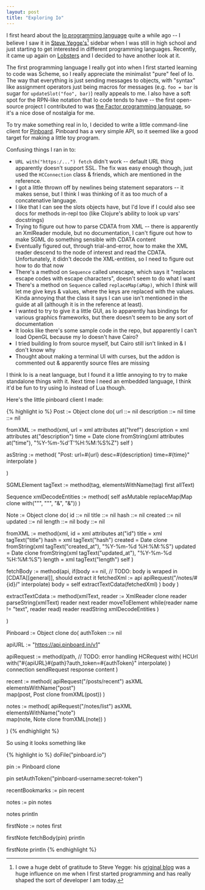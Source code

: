 ```yaml
---
layout: post
title: "Exploring Io"
---
```


I first heard about the [Io programming language][iolang] quite a while ago -- I believe I saw it in [Steve Yegge's][steveyegge][^yegge] sidebar when I was still in high school and just starting to get interested in different programming languages.
Recently, it came up again on [Lobsters](https://lobste.rs) and I decided to have another look at it.

The first programming language I really got into when I first started learning to code was Scheme, so I really appreciate the minimalist "pure" feel of Io.
The way that everything is just sending messages to objects, with "syntax" like assignment operators just being macros for messages (e.g. `foo = bar` is sugar for `updateSlot("foo", bar)`) really appeals to me.
I also have a soft spot for the RPN-like notation that Io code tends to have -- the first open-source project I contributed to was [the Factor programming language][factor], so it's a nice dose of nostalgia for me.

To try make something real in Io, I decided to write a little command-line client for [Pinboard][pinboard].
Pinboard has a very simple API, so it seemed like a good target for making a little toy program.

Confusing things I ran in to:

  - `URL with("https:/...") fetch` didn't work -- default URL thing apparently doesn't support SSL.
    The fix was easy enough though, just used the `HCConnection` class & friends, which are mentioned in the reference.
  - I got a little thrown off by newlines being statement separators -- it makes sense, but I think I was thinking of it as too much of a concatenative language.
  - I like that I can see the slots objects have, but I'd love if I could also see docs for methods in-repl too (like Clojure's ability to look up vars' docstrings)
  - Trying to figure out how to parse CDATA from XML -- there is apparently an XmlReader module, but no documentation, I can't figure out how to make SGML do something sensible with CDATA content
  - Eventually figured out, through trial-and-error, how to make the XML reader descend to the node of interest and read the CDATA.
    Unfortunately, it didn't decode the XML-entities, so I need to figure out how to do that now
  - There's a method on `Sequence` called unescape, which says it "replaces escape codes with escape characters", doesn't seem to do what I want
  - There's a method on `Sequence` called `replaceMap(aMap)`, which I *think* will let me give keys & values, where the keys are replaced with the values.
    Kinda annoying that the class it says I can use isn't mentioned in the guide at all (although it is in the reference at least).
  - I wanted to try to give it a little GUI, as Io apparently has bindings for various graphics frameworks, but there doesn't seem to be any sort of documentation
  - It looks like there's some sample code in the repo, but apparently I can't load OpenGL because my Io doesn't have Cairo?
  - I tried building Io from source myself, but Cairo still isn't linked in & I don't know why
  - Thought about making a terminal UI with curses, but the addon is commented out & apparently source files are missing

I think Io is a neat language, but I found it a little annoying to try to make standalone things with it.
Next time I need an embedded language, I think it'd be fun to try using Io instead of Lua though.

Here's the little pinboard client I made:

{% highlight io %}
Post := Object clone do(
  url ::= nil
  description ::= nil
  time ::= nil

  fromXML := method(xml,
    url = xml attributes at("href")
    description = xml attributes at("description")
    time = Date clone fromString(xml attributes at("time"),
                                  "%Y-%m-%d'T'%H:%M:%S%Z")
    self
  )

  asString := method(
    "Post: url=#{url} desc=#{description} time=#{time}" interpolate
  )

)

SGMLElement tagText := method(tag, elementsWithName(tag) first allText)

Sequence xmlDecodeEntities := method(
  self asMutable replaceMap(Map clone with("&quot;", "\"", "&amp;", "&"))
)

Note := Object clone do(
  id ::= nil
  title ::= nil
  hash ::= nil
  created ::= nil
  updated ::= nil
  length ::= nil
  body ::= nil

  fromXML := method(xml,
    id = xml attributes at("id")
    title = xml tagText("title")
    hash = xml tagText("hash")
    created = Date clone fromString(xml tagText("created_at"), "%Y-%m-%d %H:%M:%S")
    updated = Date clone fromString(xml tagText("updated_at"), "%Y-%m-%d %H:%M:%S")
    length = xml tagText("length")
    self
  )

  fetchBody := method(api,
    if(body == nil,
      // TODO: body is wraped in [CDATA[[general]], should extract it
      fetchedXml := api apiRequest("/notes/#{id}/" interpolate)
      body = self extractTextCdata(fetchedXml)
    )
    body
  )

  extractTextCdata := method(xmlText,
    reader := XmlReader clone
    reader parseString(xmlText)
    reader next
    reader moveToElement
    while(reader name != "text", reader read)
    reader readString xmlDecodeEntities
  )

)

Pinboard := Object clone do(
  authToken ::= nil

  apiURL := "https://api.pinboard.in/v1"

  apiRequest := method(path,
    // TODO: error handling
    HCRequest with(
      HCUrl with("#{apiURL}#{path}?auth_token=#{authToken}" interpolate)
    ) connection sendRequest response content
  )

  recent := method(
    apiRequest("/posts/recent") asXML elementsWithName("post") \
      map(post, Post clone fromXML(post))
  )

  notes := method(
    apiRequest("/notes/list") asXML elementsWithName("note") \
      map(note, Note clone fromXML(note))
  )

)
{% endhighlight %}

So using it looks something like

{% highlight io %}
doFile("pinboard.io")

pin := Pinboard clone

pin setAuthToken("pinboard-username:secret-token")

recentBookmarks := pin recent

notes := pin notes

notes println

firstNote := notes first

firstNote fetchBody(pin) println

firstNote println
{% endhighlight %}


  [iolang]: http://iolanguage.org/
  [steveyegge]: http://steve-yegge.blogspot.ca/
  [factor]: http://factorcode.org
  [pinboard]: https://pinboard.in

  [^yegge]: I owe a huge debt of gratitude to Steve Yegge: his [original blog](https://sites.google.com/site/steveyegge2/) was a huge influence on me when I first started programming and has really shaped the sort of developer I am today.
